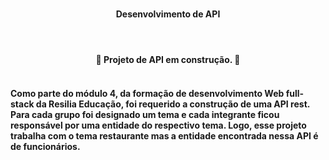 #  <h4 align="center"> Desenvolvimento de API <h4>
<br>
<h4 align="center"> 
🚧 Projeto de API em construção. 🚧
<h4>
<br>
Como parte do módulo 4, da formação de desenvolvimento Web full-stack da Resilia Educação, foi requerido a construção de uma API rest. Para cada grupo foi designado um tema e cada integrante ficou responsável por uma entidade do respectivo tema. Logo, esse projeto trabalha com o tema restaurante mas a entidade encontrada nessa API é de funcionários.  